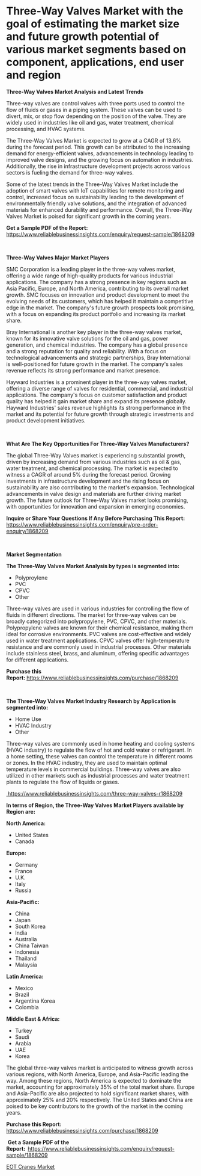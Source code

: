 <p><h1>Three-Way Valves Market with the goal of estimating the market size and future growth potential of various market segments based on component, applications, end user and region</h1></p><p><strong>Three-Way Valves Market Analysis and Latest Trends</strong></p>
<p><p>Three-way valves are control valves with three ports used to control the flow of fluids or gases in a piping system. These valves can be used to divert, mix, or stop flow depending on the position of the valve. They are widely used in industries like oil and gas, water treatment, chemical processing, and HVAC systems.</p><p>The Three-Way Valves Market is expected to grow at a CAGR of 13.6% during the forecast period. This growth can be attributed to the increasing demand for energy-efficient valves, advancements in technology leading to improved valve designs, and the growing focus on automation in industries. Additionally, the rise in infrastructure development projects across various sectors is fueling the demand for three-way valves.</p><p>Some of the latest trends in the Three-Way Valves Market include the adoption of smart valves with IoT capabilities for remote monitoring and control, increased focus on sustainability leading to the development of environmentally friendly valve solutions, and the integration of advanced materials for enhanced durability and performance. Overall, the Three-Way Valves Market is poised for significant growth in the coming years.</p></p>
<p><strong>Get a Sample PDF of the Report:&nbsp;</strong> <a href="https://www.reliablebusinessinsights.com/enquiry/request-sample/1868209">https://www.reliablebusinessinsights.com/enquiry/request-sample/1868209</a></p>
<p>&nbsp;</p>
<p><strong>Three-Way Valves Major Market Players</strong></p>
<p><p>SMC Corporation is a leading player in the three-way valves market, offering a wide range of high-quality products for various industrial applications. The company has a strong presence in key regions such as Asia Pacific, Europe, and North America, contributing to its overall market growth. SMC focuses on innovation and product development to meet the evolving needs of its customers, which has helped it maintain a competitive edge in the market. The company's future growth prospects look promising, with a focus on expanding its product portfolio and increasing its market share.</p><p>Bray International is another key player in the three-way valves market, known for its innovative valve solutions for the oil and gas, power generation, and chemical industries. The company has a global presence and a strong reputation for quality and reliability. With a focus on technological advancements and strategic partnerships, Bray International is well-positioned for future growth in the market. The company's sales revenue reflects its strong performance and market presence.</p><p>Hayward Industries is a prominent player in the three-way valves market, offering a diverse range of valves for residential, commercial, and industrial applications. The company's focus on customer satisfaction and product quality has helped it gain market share and expand its presence globally. Hayward Industries' sales revenue highlights its strong performance in the market and its potential for future growth through strategic investments and product development initiatives.</p></p>
<p>&nbsp;</p>
<p><strong>What Are The Key Opportunities For Three-Way Valves Manufacturers?</strong></p>
<p><p>The global Three-Way Valves market is experiencing substantial growth, driven by increasing demand from various industries such as oil & gas, water treatment, and chemical processing. The market is expected to witness a CAGR of around 5% during the forecast period. Growing investments in infrastructure development and the rising focus on sustainability are also contributing to the market's expansion. Technological advancements in valve design and materials are further driving market growth. The future outlook for Three-Way Valves market looks promising, with opportunities for innovation and expansion in emerging economies.</p></p>
<p><strong>Inquire or Share Your Questions If Any Before Purchasing This Report:</strong> <a href="https://www.reliablebusinessinsights.com/enquiry/pre-order-enquiry/1868209">https://www.reliablebusinessinsights.com/enquiry/pre-order-enquiry/1868209</a></p>
<p>&nbsp;</p>
<p><strong>Market Segmentation</strong></p>
<p><strong>The Three-Way Valves Market Analysis by types is segmented into:</strong></p>
<p><ul><li>Polyproylene</li><li>PVC</li><li>CPVC</li><li>Other</li></ul></p>
<p><p>Three-way valves are used in various industries for controlling the flow of fluids in different directions. The market for three-way valves can be broadly categorized into polypropylene, PVC, CPVC, and other materials. Polypropylene valves are known for their chemical resistance, making them ideal for corrosive environments. PVC valves are cost-effective and widely used in water treatment applications. CPVC valves offer high-temperature resistance and are commonly used in industrial processes. Other materials include stainless steel, brass, and aluminum, offering specific advantages for different applications.</p></p>
<p><strong>Purchase this Report:&nbsp;</strong><a href="https://www.reliablebusinessinsights.com/purchase/1868209">https://www.reliablebusinessinsights.com/purchase/1868209</a></p>
<p>&nbsp;</p>
<p><strong>The Three-Way Valves Market Industry Research by Application is segmented into:</strong></p>
<p><ul><li>Home Use</li><li>HVAC Industry</li><li>Other</li></ul></p>
<p><p>Three-way valves are commonly used in home heating and cooling systems (HVAC industry) to regulate the flow of hot and cold water or refrigerant. In a home setting, these valves can control the temperature in different rooms or zones. In the HVAC industry, they are used to maintain optimal temperature levels in commercial buildings. Three-way valves are also utilized in other markets such as industrial processes and water treatment plants to regulate the flow of liquids or gases.</p></p>
<p><a href="https://www.reliablebusinessinsights.com/three-way-valves-r1868209">&nbsp;https://www.reliablebusinessinsights.com/three-way-valves-r1868209</a></p>
<p><strong>In terms of Region, the Three-Way Valves Market Players available by Region are:</strong></p>
<p>
    <p> <strong> North America: </strong>
        <ul>
            <li>United States</li>
            <li>Canada</li>
        </ul>
        </p> 
    <p> <strong> Europe: </strong>
        <ul>
            <li>Germany</li>
            <li>France</li>
            <li>U.K.</li>
            <li>Italy</li>
            <li>Russia</li>
        </ul>
        </p> 
    <p> <strong> Asia-Pacific: </strong>
        <ul>
            <li>China</li>
            <li>Japan</li>
            <li>South Korea</li>
            <li>India</li>
            <li>Australia</li>
            <li>China Taiwan</li>
            <li>Indonesia</li>
            <li>Thailand</li>
            <li>Malaysia</li>
        </ul>
        </p> 
    <p> <strong> Latin America: </strong>
        <ul>
            <li>Mexico</li>
            <li>Brazil</li>
            <li>Argentina Korea</li>
            <li>Colombia</li>
        </ul>
        </p> 
    <p> <strong> Middle East & Africa: </strong>
        <ul>
            <li>Turkey</li>
            <li>Saudi</li>
            <li>Arabia</li>
            <li>UAE</li>
            <li>Korea</li>
        </ul>
    </p>
    </p>
<p><p>The global three-way valves market is anticipated to witness growth across various regions, with North America, Europe, and Asia-Pacific leading the way. Among these regions, North America is expected to dominate the market, accounting for approximately 35% of the total market share. Europe and Asia-Pacific are also projected to hold significant market shares, with approximately 25% and 20% respectively. The United States and China are poised to be key contributors to the growth of the market in the coming years.</p></p>
<p><strong>Purchase this Report: </strong><a href="https://www.reliablebusinessinsights.com/purchase/1868209">https://www.reliablebusinessinsights.com/purchase/1868209</a></p>
<p>&nbsp;<strong>Get a Sample PDF of the Report:&nbsp;&nbsp;</strong><a href="https://www.reliablebusinessinsights.com/enquiry/request-sample/1868209">https://www.reliablebusinessinsights.com/enquiry/request-sample/1868209</a></p>
<p><strong></strong></p>
<p><p><a href="https://github.com/muhammadasraf467/Market-Research-Report-List-1/blob/main/eot-cranes-market.md">EOT Cranes Market</a></p></p>